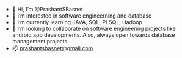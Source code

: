 - 👋 Hi, I’m @PrashantSBasnet
- 👀 I’m interested in software engineerning and database
- 🌱 I’m currently learning JAVA, SQL, PLSQL, Hadoop
- 💞️ I’m looking to collaborate on software engineering projects like android app developments. Also, always open towards database management projects. 
- 📫 prashantsbasnet@gmail.com

<!---
PrashantSBasnet/PrashantSBasnet is a ✨ special ✨ repository because its `README.md` (this file) appears on your GitHub profile.
You can click the Preview link to take a look at your changes.
--->
